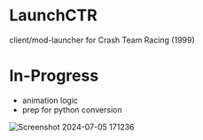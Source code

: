 # LaunchCTR
client/mod-launcher for Crash Team Racing (1999)

# In-Progress
- animation logic
- prep for python conversion

![Screenshot 2024-07-05 171236](https://github.com/codyfonda/LaunchCTR/assets/121448706/b02fdcfb-34cb-4a57-a471-df677c9d2698)
